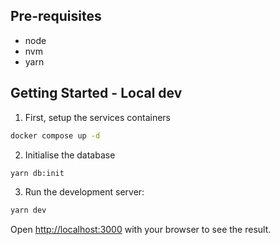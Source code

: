 ## Pre-requisites

- node
- nvm
- yarn


## Getting Started - Local dev

1. First, setup the services containers

```bash
docker compose up -d
```
2. Initialise the database

```bash
yarn db:init
```

3. Run the development server:

```bash
yarn dev
```

Open [http://localhost:3000](http://localhost:3000) with your browser to see the result.
